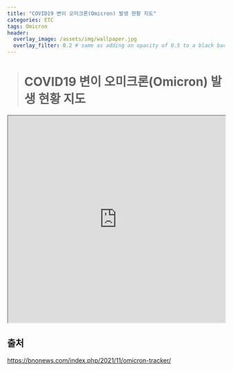 ```yaml
---
title: "COVID19 변이 오미크론(Omicron) 발생 현황 지도"
categories: ETC
tags: Omicron
header:
  overlay_image: /assets/img/wallpaper.jpg
  overlay_filter: 0.2 # same as adding an opacity of 0.5 to a black background
---
```


> # COVID19 변이 오미크론(Omicron) 발생 현황 지도

<iframe loading="lazy" src="https://www.google.com/maps/d/embed?mid=1lKX8ikHpKAkWCvuXn2g-CVW3OmHbN-k-" width="100%" height="480"></iframe>

<br>

## 출처

https://bnonews.com/index.php/2021/11/omicron-tracker/